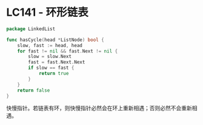 # LC141 - 环形链表

```go title="LinkedListCycle.go" linenums="1"
package LinkedList

func hasCycle(head *ListNode) bool {
	slow, fast := head, head
	for fast != nil && fast.Next != nil {
		slow = slow.Next
		fast = fast.Next.Next
		if slow == fast {
			return true
		}
	}
	return false
}
```

快慢指针。若链表有环，则快慢指针必然会在环上重新相遇；否则必然不会重新相遇。